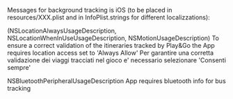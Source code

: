 Messages for background tracking is iOS (to be placed in resources/XXX.plist and in InfoPlist.strings for different localizzations):

(NSLocationAlwaysUsageDescription, NSLocationWhenInUseUsageDescription, NSMotionUsageDescription)
To ensure a correct validation of the itineraries tracked by Play&Go the App requires location access set to 'Always Allow'
Per garantire una corretta validazione dei viaggi tracciati nel gioco e' necessario selezionare 'Consenti sempre'

<key>NSBluetoothPeripheralUsageDescription</key>
<string>App requires bluetooth info for bus tracking</string>
